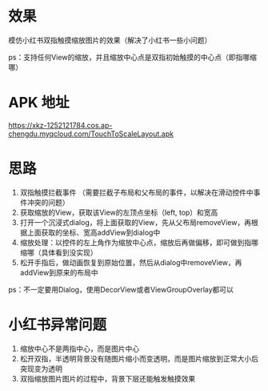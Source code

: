 # 效果
模仿小红书双指触摸缩放图片的效果（解决了小红书一些小问题）

ps：支持任何View的缩放，并且缩放中心点是双指初始触摸的中心点（即指哪缩哪）

# APK 地址
https://xkz-1252121784.cos.ap-chengdu.myqcloud.com/TouchToScaleLayout.apk

# 思路
1. 双指触摸拦截事件 （需要拦截子布局和父布局的事件，以解决在滑动控件中事件冲突的问题）
2. 获取缩放的View，获取该View的左顶点坐标（left, top）和宽高
3. 打开一个沉浸式dialog，将上面获取的View，先从父布局removeView，再根据上面获取的坐标、宽高addView到dialog中
4. 缩放处理：以控件的左上角作为缩放中心点，缩放后再做偏移，即可做到指哪缩哪（具体看到没实现）
5. 松开手指后，做动画恢复到原始位置，然后从dialog中removeView，再addView到原来的布局中

ps：不一定要用Dialog，使用DecorView或者ViewGroupOverlay都可以

# 小红书异常问题
1. 缩放中心不是两指中心，而是图片中心
2. 松开双指，半透明背景没有随图片缩小而变透明，而是图片缩放到正常大小后突现变为透明
3. 双指缩放图片图片的过程中，背景下层还能触发触摸效果


